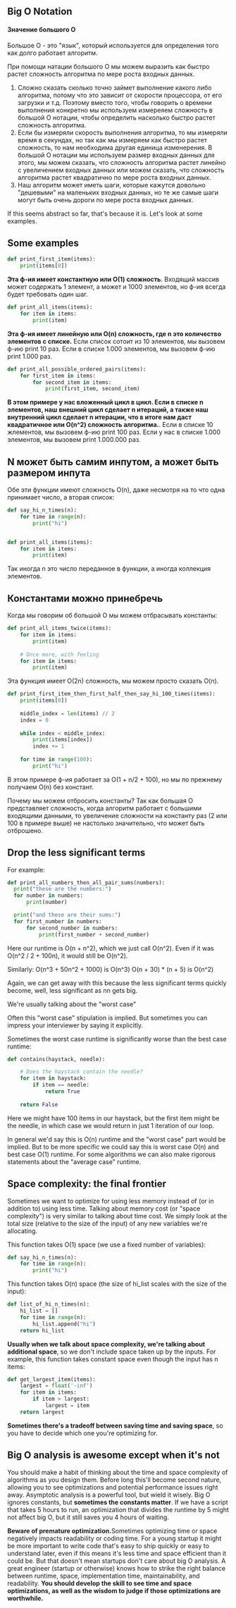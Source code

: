 ## Big O Notation
<h4>Значение большого О</h4>

Большое О - это "язык", который используется для определения того как долго работает алгоритм.

При помощи натации большого О мы можем выразить как быстро растет сложность алгоритма по мере роста входных данных.

1. Сложно сказать сколько точно займет выполнение какого либо алгоритма, потому что 
это зависит от скорости процессора, от его загрузки и т.д. Поэтому вместо того, чтобы говорить о времени выполнения конкретно
мы используем измереяем сложность в большой О нотации, чтобы определить насколько быстро растет сложность алгоритма.
2. Если бы измеряли скорость выполнения алгоритма, то мы измеряли время в секундах, но так как мы измеряем как быстро растет сложность,
то нам необходима другая единица изменерения. В большой О нотации мы используем размер входных данных для этого, мы можем
сказать, что сложность алгоритма растет линейно с увеличением входных данных или можем сказать, что сложность алгоритма
растет квадратично по мере роста входных данных.
3. Наш алгоритм может иметь шаги, которые кажутся довольно "дешевыми" на маленьких входных данных, но 
те же самые шаги могут быть очень дороги по мере роста входных данных.

If this seems abstract so far, that's because it is. Let's look at some examples.


<h2>Some examples</h2>

```python
def print_first_item(items):
    print(items[0])

```
  

<b>Эта ф-ия имеет константную или О(1) сложность</b>. Входящий массив может содержать 1 элемент, а может и 1000 элементов,
но ф-ия всегда будет требовать один шаг.

```python
def print_all_items(items):
    for item in items:
        print(item)

```

<b>Эта ф-ия имеет линейную или O(n) сложность, где n это количество элементов с списке.</b> Если список сотоит из 10 элементов, 
мы вызовем ф-ию print 10 раз. Если в списке 1.000 элементов, мы вызовем ф-ию print 1.000 раз.

```python
def print_all_possible_ordered_pairs(items):
    for first_item in items:
        for second_item in items:
            print(first_item, second_item)

```

<b>В этом примере у нас вложенный цикл в цикл. Если в списке n элементов, наш внешний цикл сделает n итераций, а также наш внутренний цикл сделает n итерации,
что в итоге нам даст квадратичное или O(n^2) сложность алгоритма.</b>. 
Если в списке 10 жлементов, мы вызовем ф-ию print 100 раз. Если у нас в списке 1.000 элементов, мы вызовем print 1.000.000 раз.


<h2>N может быть самим инпутом, а может быть размером инпута</h2>

Обе эти функции имеют сложность O(n), даже несмотря на то что одна принимает число, а вторая список:

```python
def say_hi_n_times(n):
    for time in range(n):
        print("hi")


def print_all_items(items):
    for item in items:
        print(item)

```

Так иногда n это число переданное в функции, а иногда коллекция элементов.

<h2>Константами можно принебречь</h2>

Когда мы говорим об большой О мы можем отбрасывать константы:

```python
def print_all_items_twice(items):
    for item in items:
        print(item)
    
    # Once more, with feeling
    for item in items:
        print(item)

```

Эта функция имеет O(2n) сложность, мы можем просто сказать O(n).

```python
def print_first_item_then_first_half_then_say_hi_100_times(items):
    print(items[0])
    
    middle_index = len(items) // 2
    index = 0
    
    while index < middle_index:
        print(items[index])
        index += 1
    
    for time in range(100):
        print("hi")

```

В этом примере ф-ия работает за O(1 + n/2 + 100), но мы по прежнему получаем O(n) без констант.

Почему мы можем отбросить константы? Так как большая О представляет сложность, когда алгоритм работает с большими входящими данными, 
то увеличение сложности на константу раз (2 или 100 в примере выше) не настолько значительно, что может быть отброшено.

<h2>Drop the less significant terms</h2>

For example:
```python
def print_all_numbers_then_all_pair_sums(numbers):
  print("these are the numbers:")
  for number in numbers:
      print(number)

  print("and these are their sums:")
  for first_number in numbers:
      for second_number in numbers:
          print(first_number + second_number)

```


Here our runtime is O(n + n^2), which we just call O(n^2). Even if it was O(n^2 / 2 + 100n), it would still be O(n^2).

Similarly:
O(n^3 + 50n^2 + 1000) is O(n^3)
O(n + 30) * (n + 5) is O(n^2)

Again, we can get away with this because the less significant terms quickly become, well, less significant as nn gets big.


We're usually talking about the "worst case"

Often this "worst case" stipulation is implied. But sometimes you can impress your interviewer by saying it explicitly.

Sometimes the worst case runtime is significantly worse than the best case runtime:

```python
def contains(haystack, needle):

    # Does the haystack contain the needle?
    for item in haystack:
        if item == needle:
            return True
    
    return False

```

Here we might have 100 items in our haystack, but the first item might be the needle, in which case we would return in just 1 iteration of our loop.

In general we'd say this is O(n) runtime and the "worst case" part would be implied. But to be more specific we could say this is worst case O(n) and best case O(1) runtime. 
For some algorithms we can also make rigorous statements about the "average case" runtime.

<h2>Space complexity: the final frontier</h2>


Sometimes we want to optimize for using less memory instead of (or in addition to) using less time. Talking about memory cost (or "space complexity") is very similar to talking about time cost. 
We simply look at the total size (relative to the size of the input) of any new variables we're allocating.

This function takes O(1) space (we use a fixed number of variables):

```python
def say_hi_n_times(n):
    for time in range(n):
        print("hi")

```

This function takes O(n) space (the size of hi_list scales with the size of the input):

```python
def list_of_hi_n_times(n):
    hi_list = []
    for time in range(n):
        hi_list.append("hi")
    return hi_list

```

<b>Usually when we talk about space complexity, we're talking about additional space</b>, so we don't include space taken up by the inputs. 
For example, this function takes constant space even though the input has n items:

```python
def get_largest_item(items):
    largest = float('-inf')
    for item in items:
        if item > largest:
            largest = item
    return largest

```

<b>Sometimes there's a tradeoff between saving time and saving space</b>, so you have to decide which one you're optimizing for.


<h2>Big O analysis is awesome except when it's not</h2>

You should make a habit of thinking about the time and space complexity of algorithms as you design them. Before long this'll become second nature, allowing you to see optimizations and potential performance issues right away.
Asymptotic analysis is a powerful tool, but wield it wisely.
Big O ignores constants, but <b>sometimes the constants matter</b>. If we have a script that takes 5 hours to run, an optimization that divides the runtime by 5 might not affect big O, but it still saves you 4 hours of waiting.

<b>Beware of premature optimization.</b>Sometimes optimizing time or space negatively impacts readability or coding time. For a young startup it might be more important to write code that's easy to ship quickly or easy to understand later, even if this means it's less time and space efficient than it could be.
But that doesn't mean startups don't care about big O analysis. A great engineer (startup or otherwise) knows how to strike the right balance between runtime, space, implementation time, maintainability, and readability.
<b>You should develop the skill to see time and space optimizations, as well as the wisdom to judge if those optimizations are worthwhile.</b>


